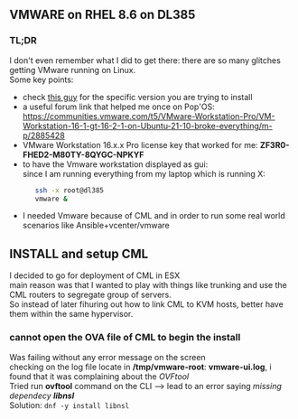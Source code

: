 ## VMWARE on RHEL 8.6 on DL385

### TL;DR
I don't even remember what I did to get there: there are so many glitches getting VMware running on Linux.  
Some key points:  
* check [this guy](https://github.com/mkubecek/vmware-host-modules/) for the specific version you are trying to install
* a useful forum link that helped me once on Pop'OS: https://communities.vmware.com/t5/VMware-Workstation-Pro/VM-Workstation-16-1-gt-16-2-1-on-Ubuntu-21-10-broke-everything/m-p/2885428
* VMware Workstation 16.x.x Pro license key that worked for me: **ZF3R0-FHED2-M80TY-8QYGC-NPKYF**  
* to have the Vmware workstation displayed as gui:  
  since I am running everything from my laptop which is running X:  
  ```bash
     ssh -x root@dl385
     vmware &
  ```
 * I needed Vmware because of CML and in order to run some real world scenarios like Ansible+vcenter/vmware   
 
## INSTALL and setup CML

I decided to go for deployment of CML in ESX  
main reason was that I wanted to play with things like trunking and use the CML routers to segregate group of servers.  
So instead of later fihuring out how to link CML to KVM hosts, better have them within the same hypervisor.  

### cannot open the OVA file of CML to begin the install 
Was failing without any error message on the screen  
checking on the log file locate in **/tmp/vmware-root**: **vmware-ui.log**, i found that it was complaining about the *OVFtool*  
Tried run **ovftool** command on the CLI --> lead to an error saying *missing dependecy **libnsl***  
Solution:
`dnf -y install libnsl`   


